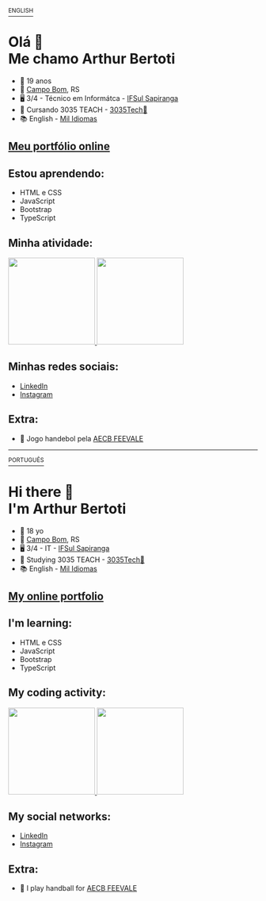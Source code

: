 <a id='ingles' href='#portugues'><sup>ENGLISH</sup><a>

# Olá 👋 <br> Me chamo Arthur Bertoti

- 🙂 19 anos
- 📌 [Campo Bom](https://www.google.com/maps/place/Campo+Bom,+RS/@-29.6760875,-51.0495443,13z/data=!3m1!4b1!4m5!3m4!1s0x9519404def9b59b5:0xce6eb6fcdd2d22b5!8m2!3d-29.6747831!4d-51.0613111), RS
- 🖥️ 3/4 - Técnico em Informátca - [IFSul Sapiranga](https://www.instagram.com/ifsulsapiranga/)
- 🚀 Cursando 3035 TEACH - [3035Tech💜](https://www.linkedin.com/company/3035-tech/)
- 📚 English - [Mil Idiomas](https://www.instagram.com/milidiomas/)

## [Meu portfólio online](https://arthurbertoti.github.io/portfolio/)

## Estou aprendendo:
- HTML e CSS
- JavaScript
- Bootstrap
- TypeScript

## Minha atividade:
<div>
  <a href="https://github.com/arthurbertoti">
  <img height="175px" src="https://github-readme-stats.vercel.app/api?username=arthurbertoti&show_icons=true&theme=github_dark&include_all_commits=true&count_private=true"/>
  <img height="175px" src="https://github-readme-stats.vercel.app/api/top-langs/?username=arthurbertoti&layout=compact&langs_count=8&theme=github_dark"/>
  </a>
</div>

## Minhas redes sociais:
- [LinkedIn](https://www.linkedin.com/in/arthurbertoti/)
- [Instagram](https://www.instagram.com/arthur_bertoti/)

## Extra:
- 🤾‍ Jogo handebol pela [AECB FEEVALE](https://www.instagram.com/handebol.campobom/)

<hr>

<!--PORTFOLIO EM INGLÊS-->


<a id='portugues' href='#ingles'><sup>PORTUGUÊS</sup><a>

# Hi there 👋 <br> I'm Arthur Bertoti

- 🙂 18 yo
- 📌 [Campo Bom](https://www.google.com/maps/place/Campo+Bom,+RS/@-29.6760875,-51.0495443,13z/data=!3m1!4b1!4m5!3m4!1s0x9519404def9b59b5:0xce6eb6fcdd2d22b5!8m2!3d-29.6747831!4d-51.0613111), RS
- 🖥️ 3/4 - IT - [IFSul Sapiranga](https://www.instagram.com/ifsulsapiranga/)
- 🚀 Studying 3035 TEACH - [3035Tech💜](https://www.linkedin.com/company/3035-tech/)
- 📚 English - [Mil Idiomas](https://www.instagram.com/milidiomas/)

## [My online portfolio](https://arthurbertoti.github.io/portfolio/index-en.html)

## I'm learning:
- HTML e CSS
- JavaScript
- Bootstrap
- TypeScript

## My coding activity:
<div>
  <a href="https://github.com/arthurbertoti">
  <img height="175px" src="https://github-readme-stats.vercel.app/api?username=arthurbertoti&show_icons=true&theme=github_dark&include_all_commits=true&count_private=true"/>
  <img height="175px" src="https://github-readme-stats.vercel.app/api/top-langs/?username=arthurbertoti&layout=compact&langs_count=8&theme=github_dark"/>
  </a>
</div>

## My social networks:
- [LinkedIn](https://www.linkedin.com/in/arthurbertoti/)
- [Instagram](https://www.instagram.com/arthur_bertoti/)

## Extra:
- 🤾‍ I play handball for [AECB FEEVALE](https://www.instagram.com/handebol.campobom/)


<!--
OUTRAS IDEIAS

**arthurbertoti/arthurbertoti** is a ✨ _special_ ✨ repository because its `README.md` (this file) appears on your GitHub profile.


Here are some ideas to get you started:

- 🔭 I’m currently working on ...

- 👯 I’m looking to collaborate on ...
- 🤔 I’m looking for help with ...
- 💬 Ask me about ...
- 📫 How to reach me:
-->
